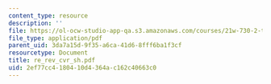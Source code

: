```yaml
---
content_type: resource
description: ''
file: https://ol-ocw-studio-app-qa.s3.amazonaws.com/courses/21w-730-2-the-creative-spark-fall-2004/2ef77cc4180410d4364ac162c40663c0_re_rev_cvr_sh.pdf
file_type: application/pdf
parent_uid: 3da7a15d-9f35-a6ca-41d6-8fff6ba1f3cf
resourcetype: Document
title: re_rev_cvr_sh.pdf
uid: 2ef77cc4-1804-10d4-364a-c162c40663c0
---
```

